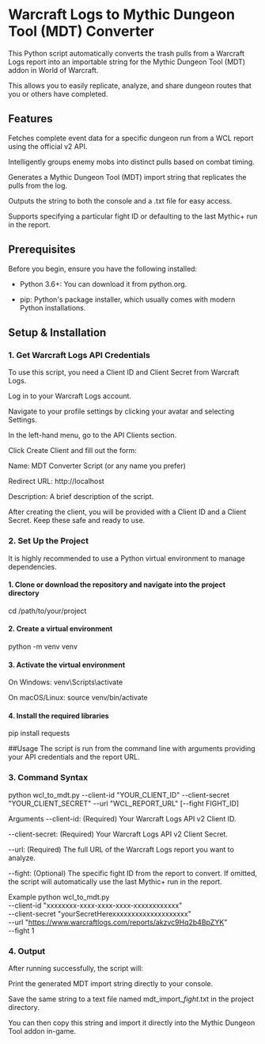 # Warcraft Logs to Mythic Dungeon Tool (MDT) Converter

This Python script automatically converts the trash pulls from a Warcraft Logs report into an importable string for the Mythic Dungeon Tool (MDT) addon in World of Warcraft.

This allows you to easily replicate, analyze, and share dungeon routes that you or others have completed.

## Features
Fetches complete event data for a specific dungeon run from a WCL report using the official v2 API.

Intelligently groups enemy mobs into distinct pulls based on combat timing.

Generates a Mythic Dungeon Tool (MDT) import string that replicates the pulls from the log.

Outputs the string to both the console and a .txt file for easy access.

Supports specifying a particular fight ID or defaulting to the last Mythic+ run in the report.

## Prerequisites
Before you begin, ensure you have the following installed:

- Python 3.6+: You can download it from python.org.

- pip: Python's package installer, which usually comes with modern Python installations.

## Setup & Installation

### 1. Get Warcraft Logs API Credentials
To use this script, you need a Client ID and Client Secret from Warcraft Logs.

Log in to your Warcraft Logs account.

Navigate to your profile settings by clicking your avatar and selecting Settings.

In the left-hand menu, go to the API Clients section.

Click Create Client and fill out the form:

Name: MDT Converter Script (or any name you prefer)

Redirect URL: http://localhost

Description: A brief description of the script.

After creating the client, you will be provided with a Client ID and a Client Secret. Keep these safe and ready to use.

### 2. Set Up the Project
It is highly recommended to use a Python virtual environment to manage dependencies.

#### 1. Clone or download the repository and navigate into the project directory
cd /path/to/your/project

#### 2. Create a virtual environment
python -m venv venv

#### 3. Activate the virtual environment
On Windows:
venv\Scripts\activate

On macOS/Linux:
source venv/bin/activate

#### 4. Install the required libraries
pip install requests

##Usage
The script is run from the command line with arguments providing your API credentials and the report URL.

### 3. Command Syntax

python wcl_to_mdt.py --client-id "YOUR_CLIENT_ID" --client-secret "YOUR_CLIENT_SECRET" --url "WCL_REPORT_URL" [--fight FIGHT_ID]

Arguments
--client-id: (Required) Your Warcraft Logs API v2 Client ID.

--client-secret: (Required) Your Warcraft Logs API v2 Client Secret.

--url: (Required) The full URL of the Warcraft Logs report you want to analyze.

--fight: (Optional) The specific fight ID from the report to convert. If omitted, the script will automatically use the last Mythic+ run in the report.

Example
python wcl_to_mdt.py \
  --client-id "xxxxxxxx-xxxx-xxxx-xxxx-xxxxxxxxxxxx" \
  --client-secret "yourSecretHerexxxxxxxxxxxxxxxxxxxx" \
  --url "https://www.warcraftlogs.com/reports/akzvc9Hq2b4BpZYK" \
  --fight 1

### 4. Output
After running successfully, the script will:

Print the generated MDT import string directly to your console.

Save the same string to a text file named mdt_import_<reportID>_fight_<fightID>.txt in the project directory.

You can then copy this string and import it directly into the Mythic Dungeon Tool addon in-game.


